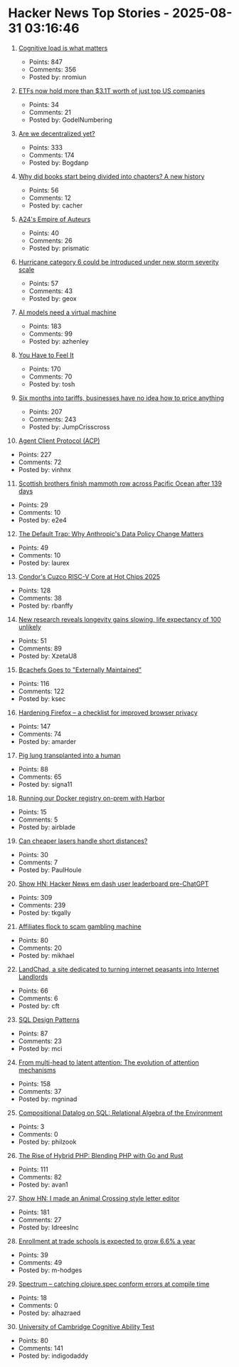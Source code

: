 # Hacker News Top Stories - 2025-08-31 03:16:46

1. [Cognitive load is what matters](https://github.com/zakirullin/cognitive-load)
   - Points: 847
   - Comments: 356
   - Posted by: nromiun

2. [ETFs now hold more than $3.1T worth of just top US companies](https://www.signalbloom.ai/etf/stats)
   - Points: 34
   - Comments: 21
   - Posted by: GodelNumbering

3. [Are we decentralized yet?](https://arewedecentralizedyet.online/)
   - Points: 333
   - Comments: 174
   - Posted by: Bogdanp

4. [Why did books start being divided into chapters? A new history](https://sydneyreviewofbooks.com/reviews/just-a-little-longer)
   - Points: 56
   - Comments: 12
   - Posted by: cacher

5. [A24's Empire of Auteurs](https://www.newyorker.com/magazine/2025/09/01/a24s-empire-of-auteurs)
   - Points: 40
   - Comments: 26
   - Posted by: prismatic

6. [Hurricane category 6 could be introduced under new storm severity scale](https://www.livescience.com/planet-earth/hurricanes/now-is-the-time-hurricane-category-6-could-be-introduced-under-new-storm-severity-scale)
   - Points: 57
   - Comments: 43
   - Posted by: geox

7. [AI models need a virtual machine](https://blog.sigplan.org/2025/08/29/ai-models-need-a-virtual-machine/)
   - Points: 183
   - Comments: 99
   - Posted by: azhenley

8. [You Have to Feel It](https://mitchellh.com/writing/feel-it)
   - Points: 170
   - Comments: 70
   - Posted by: tosh

9. [Six months into tariffs, businesses have no idea how to price anything](https://www.wsj.com/business/retail/trump-tariff-business-price-impact-37b630c8)
   - Points: 207
   - Comments: 243
   - Posted by: JumpCrisscross

10. [Agent Client Protocol (ACP)](https://agentclientprotocol.com/overview/introduction)
   - Points: 227
   - Comments: 72
   - Posted by: vinhnx

11. [Scottish brothers finish mammoth row across Pacific Ocean after 139 days](https://www.abc.net.au/news/2025-08-30/scottish-maclean-brothers-finish-pacific-ocean-row/105711488)
   - Points: 29
   - Comments: 10
   - Posted by: e2e4

12. [The Default Trap: Why Anthropic's Data Policy Change Matters](https://natesnewsletter.substack.com/p/the-default-trap-why-anthropics-data)
   - Points: 49
   - Comments: 10
   - Posted by: laurex

13. [Condor's Cuzco RISC-V Core at Hot Chips 2025](https://chipsandcheese.com/p/condors-cuzco-risc-v-core-at-hot)
   - Points: 128
   - Comments: 38
   - Posted by: rbanffy

14. [New research reveals longevity gains slowing, life expectancy of 100 unlikely](https://lafollette.wisc.edu/news/new-research-reveals-longevity-gains-slowing-life-expectancy-of-100-unlikely/)
   - Points: 51
   - Comments: 89
   - Posted by: XzetaU8

15. [Bcachefs Goes to "Externally Maintained"](https://lwn.net/Articles/1035736/)
   - Points: 116
   - Comments: 122
   - Posted by: ksec

16. [Hardening Firefox – a checklist for improved browser privacy](https://andrewmarder.net/firefox/)
   - Points: 147
   - Comments: 74
   - Posted by: amarder

17. [Pig lung transplanted into a human](https://www.sciencealert.com/pig-lung-transplanted-into-a-human-in-major-scientific-first)
   - Points: 88
   - Comments: 65
   - Posted by: signa11

18. [Running our Docker registry on-prem with Harbor](https://dev.37signals.com/running-our-docker-registry-on-prem-with-harbor/)
   - Points: 15
   - Comments: 5
   - Posted by: airblade

19. [Can cheaper lasers handle short distances?](https://semiengineering.com/can-cheaper-lasers-handle-short-distances/)
   - Points: 30
   - Comments: 7
   - Posted by: PaulHoule

20. [Show HN: Hacker News em dash user leaderboard pre-ChatGPT](https://www.gally.net/miscellaneous/hn-em-dash-user-leaderboard.html)
   - Points: 309
   - Comments: 239
   - Posted by: tkgally

21. [Affiliates flock to scam gambling machine](https://krebsonsecurity.com/2025/08/affiliates-flock-to-soulless-scam-gambling-machine/)
   - Points: 80
   - Comments: 20
   - Posted by: mikhael

22. [LandChad, a site dedicated to turning internet peasants into Internet Landlords](https://landchad.net)
   - Points: 66
   - Comments: 6
   - Posted by: cft

23. [SQL Design Patterns](https://vadimtropashko.wordpress.com/%e2%80%9csql-design-patterns%e2%80%9d-book/about/)
   - Points: 87
   - Comments: 23
   - Posted by: mci

24. [From multi-head to latent attention: The evolution of attention mechanisms](https://vinithavn.medium.com/from-multi-head-to-latent-attention-the-evolution-of-attention-mechanisms-64e3c0505f24)
   - Points: 158
   - Comments: 37
   - Posted by: mgninad

25. [Compositional Datalog on SQL: Relational Algebra of the Environment](https://www.philipzucker.com/compose_datalog/)
   - Points: 3
   - Comments: 0
   - Posted by: philzook

26. [The Rise of Hybrid PHP: Blending PHP with Go and Rust](https://yekdeveloper.com/p/4-the-rise-of-hybrid-php)
   - Points: 111
   - Comments: 82
   - Posted by: avan1

27. [Show HN: I made an Animal Crossing style letter editor](https://acmail.idreesinc.com)
   - Points: 181
   - Comments: 27
   - Posted by: IdreesInc

28. [Enrollment at trade schools is expected to grow 6.6% a year](https://finance.yahoo.com/news/ai-cant-install-an-hvac-system-why-gen-z-is-flocking-to-jobs-in-the-trades-171735856.html)
   - Points: 39
   - Comments: 49
   - Posted by: m-hodges

29. [Spectrum – catching clojure.spec conform errors at compile time](https://github.com/arohner/spectrum)
   - Points: 18
   - Comments: 0
   - Posted by: alhazraed

30. [University of Cambridge Cognitive Ability Test](https://planning.e-psychometrics.com/test/icar60)
   - Points: 80
   - Comments: 141
   - Posted by: indigodaddy

